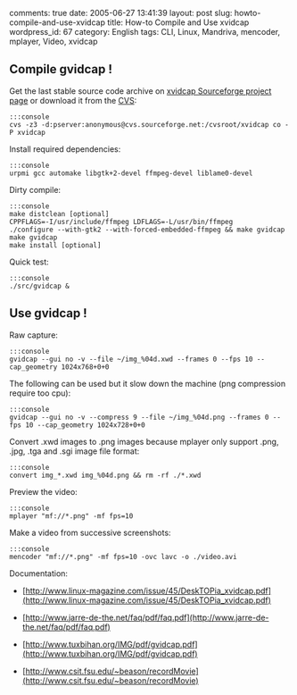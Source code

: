 comments: true
date: 2005-06-27 13:41:39
layout: post
slug: howto-compile-and-use-xvidcap
title: How-to Compile and Use xvidcap
wordpress_id: 67
category: English
tags: CLI, Linux, Mandriva, mencoder, mplayer, Video, xvidcap

## Compile gvidcap !



Get the last stable source code archive on [xvidcap Sourceforge project page](http://sourceforge.net/projects/xvidcap) or download it from the [CVS](http://cvs.sourceforge.net/viewcvs.py/xvidcap):


    :::console
    cvs -z3 -d:pserver:anonymous@cvs.sourceforge.net:/cvsroot/xvidcap co -P xvidcap




Install required dependencies:


    :::console
    urpmi gcc automake libgtk+2-devel ffmpeg-devel liblame0-devel




Dirty compile:


    :::console
    make distclean [optional]
    CPPFLAGS=-I/usr/include/ffmpeg LDFLAGS=-L/usr/bin/ffmpeg
    ./configure --with-gtk2 --with-forced-embedded-ffmpeg && make gvidcap
    make gvidcap
    make install [optional]




Quick test:


    :::console
    ./src/gvidcap &







## Use gvidcap !



Raw capture:


    :::console
    gvidcap --gui no -v --file ~/img_%04d.xwd --frames 0 --fps 10 --cap_geometry 1024x768+0+0




The following can be used but it slow down the machine (png compression require too cpu):


    :::console
    gvidcap --gui no -v --compress 9 --file ~/img_%04d.png --frames 0 --fps 10 --cap_geometry 1024x728+0+0




Convert .xwd images to .png images because mplayer only support .png, .jpg, .tga and .sgi image file format:


    :::console
    convert img_*.xwd img_%04d.png && rm -rf ./*.xwd




Preview the video:


    :::console
    mplayer "mf://*.png" -mf fps=10




Make a video from successive screenshots:


    :::console
    mencoder "mf://*.png" -mf fps=10 -ovc lavc -o ./video.avi




Documentation:


  * [http://www.linux-magazine.com/issue/45/DeskTOPia_xvidcap.pdf](http://www.linux-magazine.com/issue/45/DeskTOPia_xvidcap.pdf)


  * [http://www.jarre-de-the.net/faq/pdf/faq.pdf](http://www.jarre-de-the.net/faq/pdf/faq.pdf)


  * [http://www.tuxbihan.org/IMG/pdf/gvidcap.pdf](http://www.tuxbihan.org/IMG/pdf/gvidcap.pdf)


  * [http://www.csit.fsu.edu/~beason/recordMovie](http://www.csit.fsu.edu/~beason/recordMovie)
